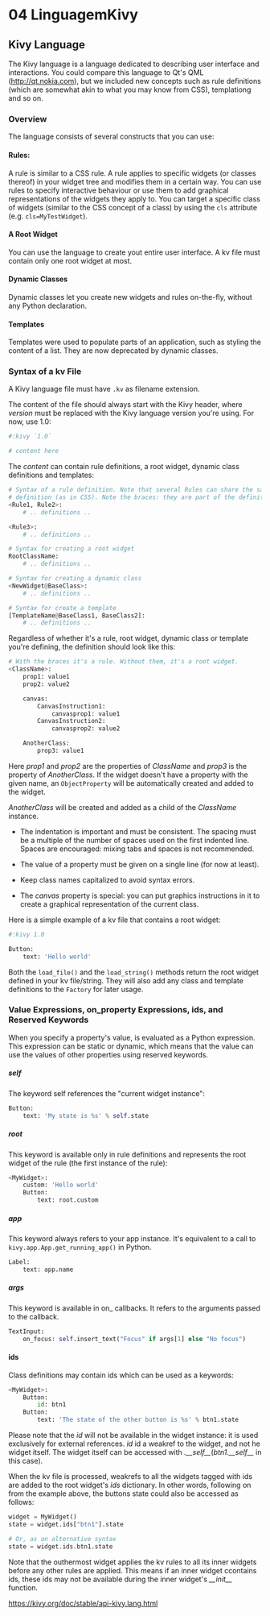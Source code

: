 # 04 LinguagemKivy

## Kivy Language

The Kivy language is a language dedicated to describing user interface and interactions. You could compare this language to Qt's QML (http://qt.nokia.com), but we included new concepts such as rule definitions (which are somewhat akin to what you may know from CSS), templationg and so on.

### Overview

The language consists of several constructs that you can use:

#### Rules:

A rule is similar to a CSS rule. A rule applies to specific widgets (or classes thereof) in your widget tree and modifies them in a certain way. You can use rules to specify interactive behaviour or use them to add graphical representations of the widgets they apply to. You can target a specific class of widgets (similar to the CSS concept of a class) by using the `cls` attribute (e.g. `cls=MyTestWidget`).

#### A Root Widget

You can use the language to create yout entire user interface. A kv file must contain only one root widget at most.

#### Dynamic Classes

Dynamic classes let you create new widgets and rules on-the-fly, without any Python declaration.

#### Templates

Templates were used to populate parts of an application, such as styling the content of a list. They are now deprecated by dynamic classes.

### Syntax of a kv File

A Kivy language file must have `.kv` as filename extension.

The content of the file should always start with the Kivy header, where *version* must be replaced with the Kivy language version you're using. For now, use 1.0:

```python
#:kivy `1.0`

# content here
```

The *content* can contain rule definitions, a root widget, dynamic class definitions and templates:

```python
# Syntax of a rule definition. Note that several Rules can share the same
# definition (as in CSS). Note the braces: they are part of the definition.
<Rule1, Rule2>:
	# .. definitions ..

<Rule3>:
	# .. definitions ..

# Syntax for creating a root widget
RootClassName:
	# .. definitions ..

# Syntax for creating a dynamic class
<NewWidget@BaseClass>:
	# .. definitions ..

# Syntax for create a template
[TemplateName@BaseClass1, BaseClass2]:
	# .. definitions ..
```

Regardless of whether it's a rule, root widget, dynamic class or template you're defining, the definition should look like this:

```python
# With the braces it's a rule. Without them, it's a root widget.
<ClassName>:
	prop1: value1
	prop2: value2

	canvas:
		CanvasInstruction1:
			canvasprop1: value1
		CanvasInstruction2:
			canvasprop2: value2

	AnotherClass:
		prop3: value1
```

Here *prop1* and *prop2* are the properties of *ClassName* and *prop3* is the property of *AnotherClass*. If the widget doesn't have a property with the given name, an `ObjectProperty` will be automatically created and added to the widget.

*AnotherClass* will be created and added as a child of the *ClassName* instance.

- The indentation is important and must be consistent. The spacing must be a multiple of the number of spaces used on the first indented line. Spaces are encouraged: mixing tabs and spaces is not recommended.

- The value of a property must be given on a single line (for now at least).

- Keep class names capitalized to avoid syntax errors.

- The *canvas* property is special: you can put graphics instructions in it to create a graphical representation of the current class.

Here is a simple example of a kv file that contains a root widget:

```python
#:kivy 1.0

Button:
	text: 'Hello world'
```

Both the `load_file()` and the `load_string()` methods return the root widget defined in your kv file/string. They will also add any class and template definitions to the `Factory` for later usage.

### Value Expressions, on_property Expressions, ids, and Reserved Keywords

When you specify a property's value, is evaluated as a Python expression. This expression can be static or dynamic, which means that the value can use the values of other properties using reserved keywords.

##### self

The keyword self references the "current widget instance":

```python
Button:
	text: 'My state is %s' % self.state
```

##### root

This keyword is available only in rule definitions and represents the root widget of the rule (the first instance of the rule):

```python
<MyWidget>:
	custom: 'Hello world'
	Button:
		text: root.custom
```

##### app

This keyword always refers to your app instance. It's equivalent to a call to `kivy.app.App.get_running_app()` in Python.

```python
Label:
	text: app.name
```

##### args

This keyword is available in on_<action> callbacks. It refers to the arguments passed to the callback.

```python
TextInput:
	on_focus: self.insert_text("Focus" if args[1] else "No focus")
```

#### ids

Class definitions may contain ids which can be used as a keywords:

```python
<MyWidget>:
	Button:
		id: btn1
	Button:
		text: 'The state of the other button is %s' % btn1.state
```

Please note that the *id* will not be available in the widget instance: it is used exclusively for external references. *id* id a weakref to the widget, and not he widget itself. The widget itself can be accessed with *<id>.\_\_self\_\_*(*btn1.\_\_self\_\_* in this case).

When the kv file is processed, weakrefs to all the widgets tagged with ids are added to the root widget's *ids* dictionary. In other words, following on from the example above, the buttons state could also be accessed as follows:

```python
widget = MyWidget()
state = widget.ids["btn1"].state

# Or, as an alternative syntax
state = widget.ids.btn1.state
```

Note that the outhermost widget applies the kv rules to all its inner widgets before any other rules are applied. This means if an inner widget ccontains ids, these ids may not be available during the inner widget's *\_\_init\_\_* function.

https://kivy.org/doc/stable/api-kivy.lang.html
